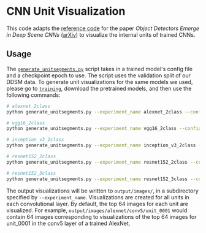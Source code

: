 # CNN Unit Visualization

This code adapts the [reference code](https://github.com/metalbubble/cnnvisualizer/blob/master/pytorch_generate_unitsegments.py) for the paper *Object Detectors Emerge in Deep Scene CNNs* ([arXiv](https://arxiv.org/abs/1412.6856)) to visualize the internal units of trained CNNs.

## Usage

The [`generate_unitsegments.py`](generate_unitsegments.py) script takes in a trained model's config file and a checkpoint epoch to use. The script uses the validation split of our DDSM data. To generate unit visualizations for the same models we used, please go to [`training`](../training/), download the pretrained models, and then use the following commands:

```bash
# alexnet_2class
python generate_unitsegments.py --experiment_name alexnet_2class --config_path ../training/pretrained/alexnet_2class/config.yml --epoch 45

# vgg16_2class
python generate_unitsegments.py --experiment_name vgg16_2class --config_path ../training/pretrained/vgg16_2class/config.yml --epoch 12

# inception_v3_2class
python generate_unitsegments.py --experiment_name inception_v3_2class --config_path ../training/pretrained/inception_v3_2class/config.yml --epoch 7

# resnet152_2class
python generate_unitsegments.py --experiment_name resnet152_2class --config_path ../training/pretrained/resnet152_2class/config.yml --epoch 5

# resnet152_3class
python generate_unitsegments.py --experiment_name resnet152_3class --config_path ../training/pretrained/resnet152_3class/config.yml --epoch 5
```

The output visualizations will be written to `output/images/`, in a subdirectory specified by `--experiment_name`. Visualizations are created for all units in each convolutional layer. By default, the top 64 images for each unit are visualized. For example, `output/images/alexnet/conv5/unit_0001` would contain 64 images corresponding to visualizations of the top 64 images for unit_0001 in the conv5 layer of a trained AlexNet.
